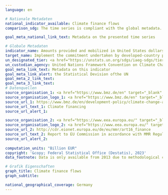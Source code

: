 ```yaml
---
language: en    

# Nationale Metadaten    
national_indicator_available: Climate finance flows    
comparison_sdg: The time series is compliant with the global metadata.    

goal_meta_national_link_text: Metadata on the presented time series    

# Globale Metadaten    
indicator_name: Amounts provided and mobilized in United States dollars per year in relation to the continued existing collective mobilization goal of the $100 billion commitment through to 2025    
target_name: Implement the commitment undertaken by developed-country parties to the United Nations Framework Convention on Climate Change to a goal of mobilizing jointly $100 billion annually by 2020 from all sources to address the needs of developing countries in the context of meaningful mitigation actions and transparency on implementation and fully operationalize the Green Climate Fund through its capitalization as soon as possible    
un_designated_tier: <a href="https://unstats.un.org/sdgs/iaeg-sdgs/tier-classification/" title="Click here for more information on the UN tier classification."  target="_blank" onclick="return confirm_alert(this);">Tier II</a>    
un_custodian_agency: United Nations Framework Convention on Climate Change (UNFCCC)    
goal_meta_link_text: Metadata on this indicator    
goal_meta_link_alert: the Statistical Devision ofthe UN    
goal_meta_2_link_text:     
goal_meta_3_link_text:         
# Datenquellen
source_organisation_1: <a href="https://www.bmz.de/en" target="_blank" onclick="return confirm_alert('');"> Federal Ministry for Economic Cooperation and Development </a>
source_organisation_logo_1: <a href="https://www.bmz.de/en" target="_blank" onclick="return confirm_alert('');"><img src="https://g205sdgs.github.io/sdg-indicators/public/OrgImgEn/bmz.png" alt="Logo bmz" style="height:60px; width:148px"/></a>
source_url_1: https://www.bmz.de/en/development-policy/climate-change-and-development/climate-financing
source_url_text_1: Climate financing
source_url_alert_1: 

source_organisation_2: <a href="https://www.eea.europa.eu/" target="_blank" onclick="return confirm_alert('');"> European Environment Agency (EEA) </a>
source_organisation_logo_2: <a href="https://www.eea.europa.eu/" target="_blank" onclick="return confirm_alert('');"><img src="https://g205sdgs.github.io/sdg-indicators/public/OrgImgEn/eea.png" alt="Logo eea" style="height:60px; width:148px"/></a>
source_url_2: http://cdr.eionet.europa.eu/de/eu/mmr/art16_finance
source_url_text_2: Report to EU Commission in accordance with MMR Regulation article 16
source_url_alert_2: 
    
computation_units: "Billion EUR"    
copyright: '&copy; Federal Statistical Office (Destatis), 2023'    
data_footnote: Data is only available from 2013 due to methodological changes.    

# Grafik Eigenschaften    
graph_title: Climate finance flows
graph_subtitle:     

national_geographical_coverage: Germany    
---
```


<span></span>
